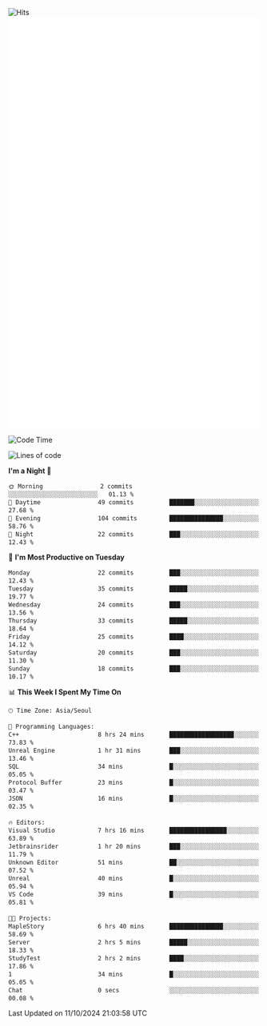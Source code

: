 ![Hits](https://hits.seeyoufarm.com/api/count/incr/badge.svg?url=https%3A%2F%2Fgithub.com%2Fbabaisnyan&count_bg=%2379C83D&title_bg=%23555555&icon=apple.svg&icon_color=%23E7E7E7&title=hits&edge_flat=false)
<br/>
![Metrics](https://github.com/babaisnyan/babaisnyan/blob/main/github-metrics.svg)

<!--START_SECTION:waka-->
![Code Time](http://img.shields.io/badge/Code%20Time-1%2C252%20hrs%2052%20mins-blue)

![Lines of code](https://img.shields.io/badge/From%20Hello%20World%20I%27ve%20Written-901.6%20thousand%20lines%20of%20code-blue)

**I'm a Night 🦉** 

```text
🌞 Morning                2 commits           ░░░░░░░░░░░░░░░░░░░░░░░░░   01.13 % 
🌆 Daytime                49 commits          ███████░░░░░░░░░░░░░░░░░░   27.68 % 
🌃 Evening                104 commits         ███████████████░░░░░░░░░░   58.76 % 
🌙 Night                  22 commits          ███░░░░░░░░░░░░░░░░░░░░░░   12.43 % 
```
📅 **I'm Most Productive on Tuesday** 

```text
Monday                   22 commits          ███░░░░░░░░░░░░░░░░░░░░░░   12.43 % 
Tuesday                  35 commits          █████░░░░░░░░░░░░░░░░░░░░   19.77 % 
Wednesday                24 commits          ███░░░░░░░░░░░░░░░░░░░░░░   13.56 % 
Thursday                 33 commits          █████░░░░░░░░░░░░░░░░░░░░   18.64 % 
Friday                   25 commits          ████░░░░░░░░░░░░░░░░░░░░░   14.12 % 
Saturday                 20 commits          ███░░░░░░░░░░░░░░░░░░░░░░   11.30 % 
Sunday                   18 commits          ███░░░░░░░░░░░░░░░░░░░░░░   10.17 % 
```


📊 **This Week I Spent My Time On** 

```text
🕑︎ Time Zone: Asia/Seoul

💬 Programming Languages: 
C++                      8 hrs 24 mins       ██████████████████░░░░░░░   73.83 % 
Unreal Engine            1 hr 31 mins        ███░░░░░░░░░░░░░░░░░░░░░░   13.46 % 
SQL                      34 mins             █░░░░░░░░░░░░░░░░░░░░░░░░   05.05 % 
Protocol Buffer          23 mins             █░░░░░░░░░░░░░░░░░░░░░░░░   03.47 % 
JSON                     16 mins             █░░░░░░░░░░░░░░░░░░░░░░░░   02.35 % 

🔥 Editors: 
Visual Studio            7 hrs 16 mins       ████████████████░░░░░░░░░   63.89 % 
Jetbrainsrider           1 hr 20 mins        ███░░░░░░░░░░░░░░░░░░░░░░   11.79 % 
Unknown Editor           51 mins             ██░░░░░░░░░░░░░░░░░░░░░░░   07.52 % 
Unreal                   40 mins             █░░░░░░░░░░░░░░░░░░░░░░░░   05.94 % 
VS Code                  39 mins             █░░░░░░░░░░░░░░░░░░░░░░░░   05.81 % 

🐱‍💻 Projects: 
MapleStory               6 hrs 40 mins       ███████████████░░░░░░░░░░   58.69 % 
Server                   2 hrs 5 mins        █████░░░░░░░░░░░░░░░░░░░░   18.33 % 
StudyTest                2 hrs 2 mins        ████░░░░░░░░░░░░░░░░░░░░░   17.86 % 
1                        34 mins             █░░░░░░░░░░░░░░░░░░░░░░░░   05.05 % 
Chat                     0 secs              ░░░░░░░░░░░░░░░░░░░░░░░░░   00.08 % 
```


 Last Updated on 11/10/2024 21:03:58 UTC
<!--END_SECTION:waka-->
